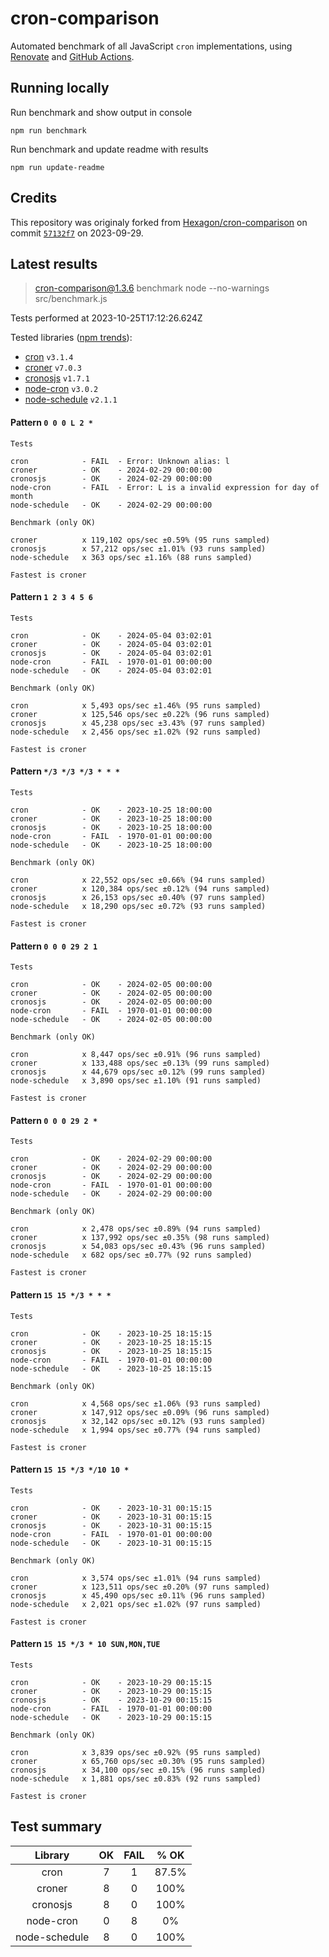# cron-comparison

Automated benchmark of all JavaScript `cron` implementations, using [Renovate](https://github.com/renovatebot/renovate) and [GitHub Actions](https://docs.github.com/en/actions).

## Running locally

Run benchmark and show output in console

`npm run benchmark`

Run benchmark and update readme with results

`npm run update-readme`

## Credits

This repository was originaly forked from [Hexagon/cron-comparison](https://github.com/Hexagon/cron-comparison) on commit [`57132f7`](https://github.com/Hexagon/cron-comparison/tree/57132f73323630ac2bc5d1022189b07be08ac773) on 2023-09-29.

## Latest results

> cron-comparison@1.3.6 benchmark
> node --no-warnings src/benchmark.js

Tests performed at 2023-10-25T17:12:26.624Z

Tested libraries ([npm trends](https://npmtrends.com/cron-vs-croner-vs-cronosjs-vs-node-cron-vs-node-schedule)):

- [cron](https://github.com/kelektiv/node-cron) `v3.1.4`
- [croner](https://github.com/hexagon/croner) `v7.0.3`
- [cronosjs](https://github.com/jaclarke/cronosjs) `v1.7.1`
- [node-cron](https://github.com/node-cron/node-cron) `v3.0.2`
- [node-schedule](https://github.com/node-schedule/node-schedule) `v2.1.1`

#### Pattern `0 0 0 L 2 *`

```
Tests

cron            - FAIL  - Error: Unknown alias: l
croner          - OK    - 2024-02-29 00:00:00
cronosjs        - OK    - 2024-02-29 00:00:00
node-cron       - FAIL  - Error: L is a invalid expression for day of month
node-schedule   - OK    - 2024-02-29 00:00:00

Benchmark (only OK)

croner          x 119,102 ops/sec ±0.59% (95 runs sampled)
cronosjs        x 57,212 ops/sec ±1.01% (93 runs sampled)
node-schedule   x 363 ops/sec ±1.16% (88 runs sampled)

Fastest is croner
```

#### Pattern `1 2 3 4 5 6`

```
Tests

cron            - OK    - 2024-05-04 03:02:01
croner          - OK    - 2024-05-04 03:02:01
cronosjs        - OK    - 2024-05-04 03:02:01
node-cron       - FAIL  - 1970-01-01 00:00:00
node-schedule   - OK    - 2024-05-04 03:02:01

Benchmark (only OK)

cron            x 5,493 ops/sec ±1.46% (95 runs sampled)
croner          x 125,546 ops/sec ±0.22% (96 runs sampled)
cronosjs        x 45,238 ops/sec ±3.43% (97 runs sampled)
node-schedule   x 2,456 ops/sec ±1.02% (92 runs sampled)

Fastest is croner
```

#### Pattern `*/3 */3 */3 * * *`

```
Tests

cron            - OK    - 2023-10-25 18:00:00
croner          - OK    - 2023-10-25 18:00:00
cronosjs        - OK    - 2023-10-25 18:00:00
node-cron       - FAIL  - 1970-01-01 00:00:00
node-schedule   - OK    - 2023-10-25 18:00:00

Benchmark (only OK)

cron            x 22,552 ops/sec ±0.66% (94 runs sampled)
croner          x 120,384 ops/sec ±0.12% (94 runs sampled)
cronosjs        x 26,153 ops/sec ±0.40% (97 runs sampled)
node-schedule   x 18,290 ops/sec ±0.72% (93 runs sampled)

Fastest is croner
```

#### Pattern `0 0 0 29 2 1`

```
Tests

cron            - OK    - 2024-02-05 00:00:00
croner          - OK    - 2024-02-05 00:00:00
cronosjs        - OK    - 2024-02-05 00:00:00
node-cron       - FAIL  - 1970-01-01 00:00:00
node-schedule   - OK    - 2024-02-05 00:00:00

Benchmark (only OK)

cron            x 8,447 ops/sec ±0.91% (96 runs sampled)
croner          x 133,488 ops/sec ±0.13% (99 runs sampled)
cronosjs        x 44,679 ops/sec ±0.12% (99 runs sampled)
node-schedule   x 3,890 ops/sec ±1.10% (91 runs sampled)

Fastest is croner
```

#### Pattern `0 0 0 29 2 *`

```
Tests

cron            - OK    - 2024-02-29 00:00:00
croner          - OK    - 2024-02-29 00:00:00
cronosjs        - OK    - 2024-02-29 00:00:00
node-cron       - FAIL  - 1970-01-01 00:00:00
node-schedule   - OK    - 2024-02-29 00:00:00

Benchmark (only OK)

cron            x 2,478 ops/sec ±0.89% (94 runs sampled)
croner          x 137,992 ops/sec ±0.35% (98 runs sampled)
cronosjs        x 54,083 ops/sec ±0.43% (96 runs sampled)
node-schedule   x 682 ops/sec ±0.77% (92 runs sampled)

Fastest is croner
```

#### Pattern `15 15 */3 * * *`

```
Tests

cron            - OK    - 2023-10-25 18:15:15
croner          - OK    - 2023-10-25 18:15:15
cronosjs        - OK    - 2023-10-25 18:15:15
node-cron       - FAIL  - 1970-01-01 00:00:00
node-schedule   - OK    - 2023-10-25 18:15:15

Benchmark (only OK)

cron            x 4,568 ops/sec ±1.06% (93 runs sampled)
croner          x 147,912 ops/sec ±0.09% (96 runs sampled)
cronosjs        x 32,142 ops/sec ±0.12% (93 runs sampled)
node-schedule   x 1,994 ops/sec ±0.77% (94 runs sampled)

Fastest is croner
```

#### Pattern `15 15 */3 */10 10 *`

```
Tests

cron            - OK    - 2023-10-31 00:15:15
croner          - OK    - 2023-10-31 00:15:15
cronosjs        - OK    - 2023-10-31 00:15:15
node-cron       - FAIL  - 1970-01-01 00:00:00
node-schedule   - OK    - 2023-10-31 00:15:15

Benchmark (only OK)

cron            x 3,574 ops/sec ±1.01% (94 runs sampled)
croner          x 123,511 ops/sec ±0.20% (97 runs sampled)
cronosjs        x 45,490 ops/sec ±0.11% (96 runs sampled)
node-schedule   x 2,021 ops/sec ±1.02% (97 runs sampled)

Fastest is croner
```

#### Pattern `15 15 */3 * 10 SUN,MON,TUE`

```
Tests

cron            - OK    - 2023-10-29 00:15:15
croner          - OK    - 2023-10-29 00:15:15
cronosjs        - OK    - 2023-10-29 00:15:15
node-cron       - FAIL  - 1970-01-01 00:00:00
node-schedule   - OK    - 2023-10-29 00:15:15

Benchmark (only OK)

cron            x 3,839 ops/sec ±0.92% (95 runs sampled)
croner          x 65,760 ops/sec ±0.30% (95 runs sampled)
cronosjs        x 34,100 ops/sec ±0.15% (96 runs sampled)
node-schedule   x 1,881 ops/sec ±0.83% (92 runs sampled)

Fastest is croner
```

## Test summary

|    Library    | OK  | FAIL | % OK  |
| :-----------: | :-: | :--: | :---: |
|     cron      |  7  |  1   | 87.5% |
|    croner     |  8  |  0   | 100%  |
|   cronosjs    |  8  |  0   | 100%  |
|   node-cron   |  0  |  8   |  0%   |
| node-schedule |  8  |  0   | 100%  |
